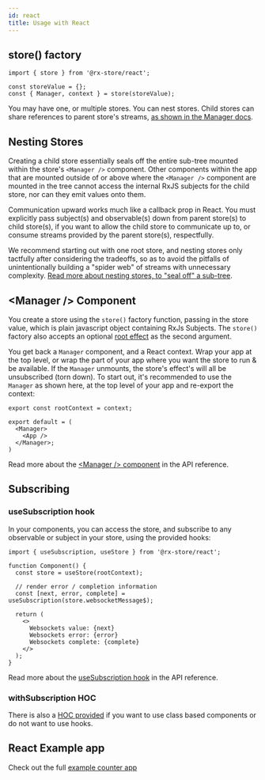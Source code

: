 ```yaml
---
id: react
title: Usage with React
---
```


## store() factory

```tsx
import { store } from '@rx-store/react';

const storeValue = {};
const { Manager, context } = store(storeValue);
```

You may have one, or multiple stores. You can nest stores. Child stores can share references to parent store's streams, [as shown in the Manager docs](../react/api-reference/manager#example-2---dynamic--multiple-child-stores).

## Nesting Stores

Creating a child store essentially seals off the entire sub-tree mounted within the store's `<Manager />` component. Other components within the app that are mounted outside of or above where the `<Manager />` component are mounted in the tree cannot access the internal RxJS subjects for the child store, nor can they emit values onto them.

Communication upward works much like a callback prop in React. You must explicitly pass subject(s) and observable(s) down from parent store(s) to child store(s), if you want to allow the child store to communicate up to, or consume streams provided by the parent store(s), respectfully.

We recommend starting out with one root store, and nesting stores only tactfully after considering the tradeoffs, so as to avoid the pitfalls of unintentionally building a "spider web" of streams with unnecessary complexity. [Read more about nesting stores, to "seal off" a sub-tree](../react/api-reference/manager#example-2---dynamic--multiple-child-stores).

## &lt;Manager /&gt; Component

You create a store using the `store()` factory function, passing in the store value, which is plain javascript object containing RxJs Subjects. The `store()` factory also accepts an optional [root effect](../core/basic-concepts/root-effect) as the second argument.

You get back a `Manager` component, and a React context. Wrap your app at the top level, or wrap the part of your app where you want the store to run & be available. If the `Manager` unmounts, the store's effect's will all be unsubscribed (torn down). To start out, it's recommended to use the `Manager` as shown here, at the top level of your app and re-export the context:

```tsx
export const rootContext = context;

export default = (
  <Manager>
    <App />
  </Manager>;
)
```

Read more about the [&lt;Manager /&gt; component](../react/api-reference/manager) in the API reference.

## Subscribing

### useSubscription hook

In your components, you can access the store, and subscribe to any observable or subject in your store, using the provided hooks:

```tsx
import { useSubscription, useStore } from '@rx-store/react';

function Component() {
  const store = useStore(rootContext);

  // render error / completion information
  const [next, error, complete] = useSubscription(store.websocketMessage$);

  return (
    <>
      Websockets value: {next}
      Websockets error: {error}
      Websockets complete: {complete}
    </>
  );
}
```

Read more about the [useSubscription hook](./api-reference/use-subscription) in the API reference.

### withSubscription HOC

There is also a [HOC provided](./api-reference/with-subscription) if you want to use class based components or do not want to use hooks.

## React Example app

Check out the full [example counter app](https://github.com/rx-store/rx-store/tree/master/apps/react-example-counter)
